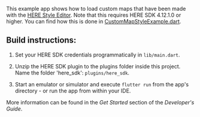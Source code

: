 This example app shows how to load custom maps that have been made with the [HERE Style Editor](https://platform.here.com/style-editor/). Note that this requires HERE SDK 4.12.1.0 or higher. You can find how this is done in [CustomMapStyleExample.dart](lib/CustomMapStyleExample.dart).

Build instructions:
-------------------

1) Set your HERE SDK credentials programmatically in `lib/main.dart`.

2) Unzip the HERE SDK plugin to the plugins folder inside this project. Name the folder 'here_sdk': `plugins/here_sdk`.

3) Start an emulator or simulator and execute `flutter run` from the app's directory - or run the app from within your IDE.

More information can be found in the _Get Started_ section of the _Developer's Guide_.
